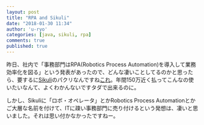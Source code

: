 ```yaml
---
layout: post
title: "RPA and Sikuli"
date: "2018-01-30 11:34"
author: 'u-ryo'
categories: [java, sikuli, rpa]
comments: true
published: true
---
```

昨日、社内で「事務部門はRPA(Robotics Process Automation)を導入して業務効率化を図る」という発表があったので、どんな凄いことしてるのかと思ったら、要するに[Sikuli](http://www.sikuli.org)のパクリなんですね[これ](https://www.asirrera.com/solution/)。年間150万近く払ってこんなの使いたいなんて、よくわかんないですタダで出来るのに。

しかし、Sikuliに「ロボ・オペレータ」とかRobotics Process Automationとかご大層な名前を付けて、ITに疎い事務部門に売り付けるという発想は、凄いと思いました。それは思い付かなかったですねー。
